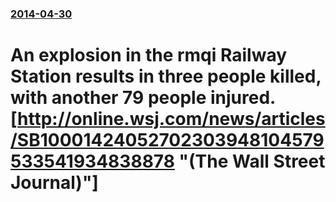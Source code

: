 ### [2014-04-30](/news/2014/04/30/index.md)

# An explosion in the rmqi Railway Station results in three people killed, with another 79 people injured. [http://online.wsj.com/news/articles/SB10001424052702303948104579533541934838878 "(The Wall Street Journal)"]



